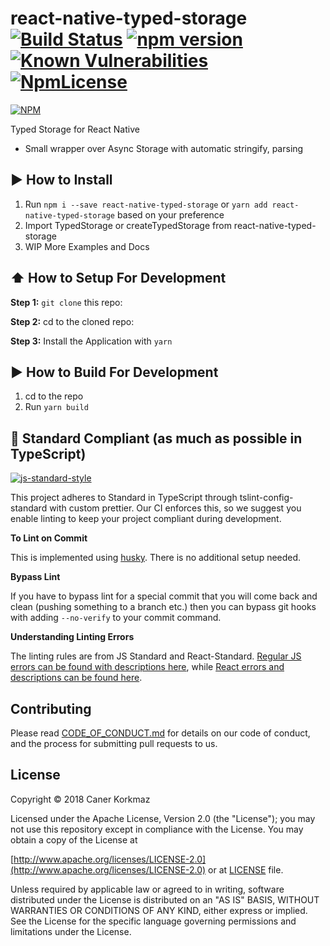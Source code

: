 # react-native-typed-storage [![Build Status](https://travis-ci.org/Kausta/react-native-typed-storage.svg?branch=master)](https://travis-ci.org/Kausta/react-native-typed-storage) [![npm version](https://badge.fury.io/js/react-native-typed-storage.svg)](https://badge.fury.io/js/react-native-typed-storage) [![Known Vulnerabilities](https://snyk.io/test/github/Kausta/react-native-typed-storage/badge.svg?targetFile=package.json)](https://snyk.io/test/github/Kausta/react-native-typed-storage?targetFile=package.json) [![NpmLicense](https://img.shields.io/npm/l/react-native-typed-storage.svg)](./LICENSE)
 
 [![NPM](https://nodei.co/npm/react-native-typed-storage.png)](https://nodei.co/npm/react-native-typed-storage/)
 
Typed Storage for React Native
- Small wrapper over Async Storage with automatic stringify, parsing

## :arrow_forward: How to Install

1. Run `npm i --save react-native-typed-storage` or `yarn add react-native-typed-storage` based on your preference
2. Import TypedStorage or createTypedStorage from react-native-typed-storage
3. WIP More Examples and Docs
 
## :arrow_up: How to Setup For Development

**Step 1:** `git clone` this repo:

**Step 2:** cd to the cloned repo:

**Step 3:** Install the Application with `yarn`


## :arrow_forward: How to Build For Development

1. cd to the repo
2. Run `yarn build`

## :no_entry_sign: Standard Compliant (as much as possible in TypeScript)

[![js-standard-style](https://cdn.rawgit.com/feross/standard/master/badge.svg)](https://github.com/feross/standard)

This project adheres to Standard in TypeScript through tslint-config-standard with custom prettier.  Our CI enforces this, so we suggest you enable linting to keep your project compliant during development.

**To Lint on Commit**

This is implemented using [husky](https://github.com/typicode/husky). There is no additional setup needed.

**Bypass Lint**

If you have to bypass lint for a special commit that you will come back and clean (pushing something to a branch etc.) then you can bypass git hooks with adding `--no-verify` to your commit command.

**Understanding Linting Errors**

The linting rules are from JS Standard and React-Standard.  [Regular JS errors can be found with descriptions here](http://eslint.org/docs/rules/), while [React errors and descriptions can be found here](https://github.com/yannickcr/eslint-plugin-react).

 
## Contributing
 
Please read [CODE_OF_CONDUCT.md](./CODE_OF_CONDUCT.md) for details on our code of conduct, and the process for submitting pull requests to us.
 
## License 
 
Copyright © 2018 Caner Korkmaz

Licensed under the Apache License, Version 2.0 (the "License");
you may not use this repository except in compliance with the License.
You may obtain a copy of the License at

[http://www.apache.org/licenses/LICENSE-2.0](http://www.apache.org/licenses/LICENSE-2.0)
or at [LICENSE](./LICENSE) file.

Unless required by applicable law or agreed to in writing, software
distributed under the License is distributed on an "AS IS" BASIS,
WITHOUT WARRANTIES OR CONDITIONS OF ANY KIND, either express or implied.
See the License for the specific language governing permissions and
limitations under the License.
